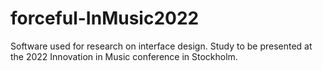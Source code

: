 # forceful-InMusic2022
Software used for research on interface design. Study to be presented at the 2022 Innovation in Music conference in Stockholm.
